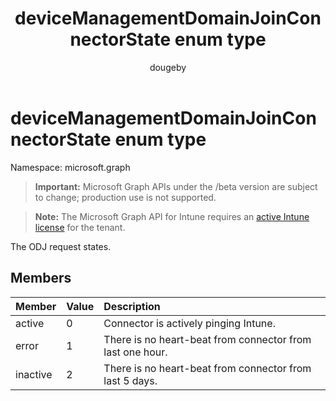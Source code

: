 ﻿---
title: "deviceManagementDomainJoinConnectorState enum type"
description: "The ODJ request states."
author: "dougeby"
localization_priority: Normal
ms.prod: "intune"
doc_type: enumPageType
---

# deviceManagementDomainJoinConnectorState enum type

Namespace: microsoft.graph

> **Important:** Microsoft Graph APIs under the /beta version are subject to change; production use is not supported.

> **Note:** The Microsoft Graph API for Intune requires an [active Intune license](https://go.microsoft.com/fwlink/?linkid=839381) for the tenant.

The ODJ request states.

## Members

| Member   | Value | Description                                               |
| :------- | :---- | :-------------------------------------------------------- |
| active   | 0     | Connector is actively pinging Intune.                     |
| error    | 1     | There is no heart-beat from connector from last one hour. |
| inactive | 2     | There is no heart-beat from connector from last 5 days.   |
